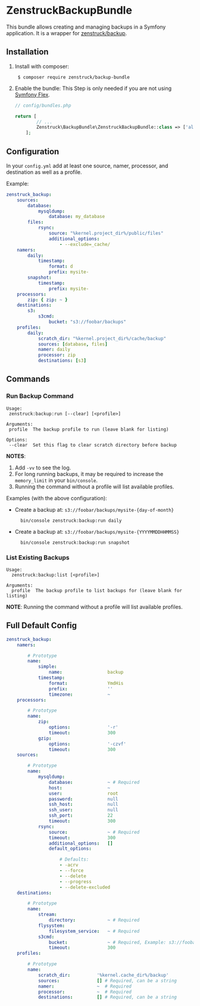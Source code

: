 # ZenstruckBackupBundle

This bundle allows creating and managing backups in a Symfony application. It is a wrapper for
[zenstruck/backup](https://github.com/kbond/php-backup).

## Installation

1. Install with composer:

        $ composer require zenstruck/backup-bundle

2. Enable the bundle:
   This Step is only needed if you are not using [Symfony Flex](https://symfony.com/doc/current/setup/flex.html).

    ```php
    // config/bundles.php

    return [
            // ...
            Zenstruck\BackupBundle\ZenstruckBackupBundle::class => ['all' => true],
        ];
    ```

## Configuration

In your `config.yml` add at least one source, namer, processor, and destination as well as a profile.

Example:

```yaml
zenstruck_backup:
    sources:
        database:
            mysqldump:
                database: my_database
        files:
            rsync:
                source: "%kernel.project_dir%/public/files"
                additional_options:
                    - --exclude=_cache/
    namers:
        daily:
            timestamp:
                format: d
                prefix: mysite-
        snapshot:
            timestamp:
                prefix: mysite-
    processors:
        zip: { zip: ~ }
    destinations:
        s3:
            s3cmd:
                bucket: "s3://foobar/backups"
    profiles:
        daily:
            scratch_dir: "%kernel.project_dir%/cache/backup"
            sources: [database, files]
            namer: daily
            processor: zip
            destinations: [s3]
```

## Commands

### Run Backup Command

```
Usage:
 zenstruck:backup:run [--clear] [<profile>]

Arguments:
 profile  The backup profile to run (leave blank for listing)

Options:
 --clear  Set this flag to clear scratch directory before backup
```

**NOTES**:

1. Add `-vv` to see the log.
2. For long running backups, it may be required to increase the `memory_limit` in your `bin/console`.
3. Running the command without a profile will list available profiles.

Examples (with the above configuration):

* Create a backup at: `s3://foobar/backups/mysite-{day-of-month}`

        bin/console zenstruck:backup:run daily

* Create a backup at: `s3://foobar/backups/mysite-{YYYYMMDDHHMMSS}`

        bin/console zenstruck:backup:run snapshot

### List Existing Backups

```
Usage:
  zenstruck:backup:list [<profile>]

Arguments:
  profile  The backup profile to list backups for (leave blank for listing)
```

**NOTE**: Running the command without a profile will list available profiles.

## Full Default Config

```yaml
zenstruck_backup:
    namers:

        # Prototype
        name:
            simple:
                name:                 backup
            timestamp:
                format:               YmdHis
                prefix:               ''
                timezone:             ~
    processors:

        # Prototype
        name:
            zip:
                options:              '-r'
                timeout:              300
            gzip:
                options:              '-czvf'
                timeout:              300
    sources:

        # Prototype
        name:
            mysqldump:
                database:             ~ # Required
                host:                 ~
                user:                 root
                password:             null
                ssh_host:             null
                ssh_user:             null
                ssh_port:             22
                timeout:              300
            rsync:
                source:               ~ # Required
                timeout:              300
                additional_options:   []
                default_options:

                    # Defaults:
                    - -acrv
                    - --force
                    - --delete
                    - --progress
                    - --delete-excluded
    destinations:

        # Prototype
        name:
            stream:
                directory:            ~ # Required
            flysystem:
                filesystem_service:   ~ # Required
            s3cmd:
                bucket:               ~ # Required, Example: s3://foobar/backups
                timeout:              300
    profiles:

        # Prototype
        name:
            scratch_dir:          '%kernel.cache_dir%/backup'
            sources:              [] # Required, can be a string
            namer:                ~  # Required
            processor:            ~  # Required
            destinations:         [] # Required, can be a string
```
